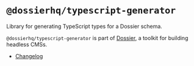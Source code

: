 # `@dossierhq/typescript-generator`

Library for generating TypeScript types for a Dossier schema.

`@dossierhq/typescript-generator` is part of [Dossier](https://www.dossierhq.dev/), a toolkit for building headless CMSs.

- [Changelog](./CHANGELOG.md)
